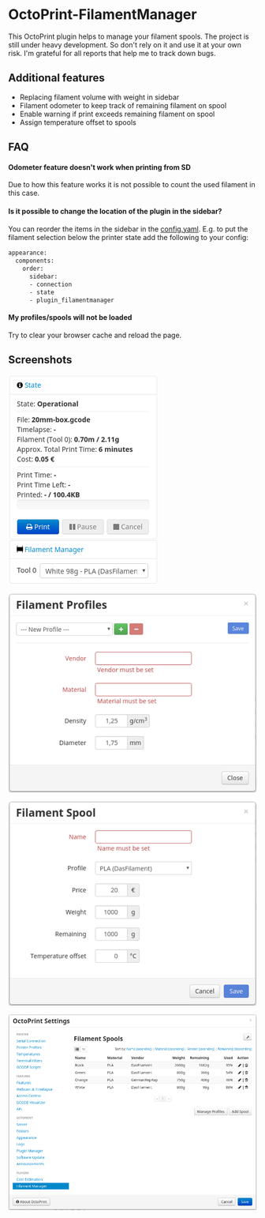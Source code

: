 # OctoPrint-FilamentManager

This OctoPrint plugin helps to manage your filament spools. The project is still under heavy development. So don't rely on it and use it at your own risk. I'm grateful for all reports that help me to track down bugs.

## Additional features

* Replacing filament volume with weight in sidebar
* Filament odometer to keep track of remaining filament on spool
* Enable warning if print exceeds remaining filament on spool
* Assign temperature offset to spools

## FAQ

#### Odometer feature doesn't work when printing from SD

Due to how this feature works it is not possible to count the used filament in this case.

#### Is it possible to change the location of the plugin in the sidebar?

You can reorder the items in the sidebar in the [config.yaml](http://docs.octoprint.org/en/master/configuration/config_yaml.html#appearance). E.g. to put the filament selection below the printer state add the following to your config:

```
appearance:
  components:
    order:
      sidebar:
      - connection
      - state
      - plugin_filamentmanager
```

#### My profiles/spools will not be loaded

Try to clear your browser cache and reload the page.

## Screenshots

![FilamentManager Sidebar](screenshots/filamentmanager_sidebar.png?raw=true)

![FilamentManager Settings Profile](screenshots/filamentmanager_settings_profile.png?raw=true)

![FilamentManager Settings Spool](screenshots/filamentmanager_settings_spool.png?raw=true)

![FilamentManager Settings](screenshots/filamentmanager_settings.png?raw=true)
